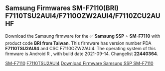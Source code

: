 <h2>Samsung Firmwares SM-F7110(BRI) F7110TSU2AUI4/F7110OZW2AUI4/F7110ZCU2AUHF</h2>
Download the Samsung firmware for the ✅ <strong>Samsung SSP </strong> ⭐ <strong>SM-F7110</strong> with product code <strong>BRI</strong> <strong> from Taiwan</strong>. This firmware has version number PDA <strong>F7110TSU2AUI4</strong> and CSC F7110OZW2AUI4. The operating system of this firmware is Android R , with build date 2021-09-14. Changelist <strong>22440364</strong>.


[SM-F7110](https://samfirm.shop/samsung/model/SM-F7110)
[F7110TSU2AUI4](https://samfirm.shop/samsung/pda/F7110TSU2AUI4)
[Download Firmware Samsung SSP SM-F7110](https://samfirm.shop/samsung/firmware/456340)
